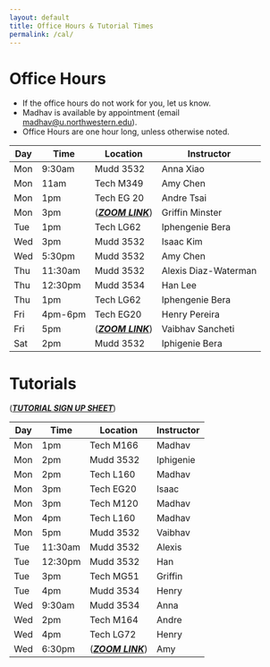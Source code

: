 ```yaml
---
layout: default
title: Office Hours & Tutorial Times
permalink: /cal/
---
```


# Office Hours

- If the office hours do not work for you, let us know.
- Madhav is available by appointment (email madhav@u.northwestern.edu).
- Office Hours are one hour long, unless otherwise noted.

|Day|Time| Location|Instructor| 
|---|----|---------|----------|
|Mon|9:30am|Mudd 3532|Anna Xiao|
|Mon|11am|Tech M349|Amy Chen|
|Mon|1pm|Tech EG 20|Andre Tsai|
|Mon|3pm|(_[**ZOOM LINK**](https://northwestern.zoom.us/j/93511677678)_)|Griffin Minster|
|Tue|1pm|Tech LG62|Iphengenie Bera|
|Wed|3pm|Mudd 3532|Isaac Kim|
|Wed|5:30pm|Mudd 3532|Amy Chen|
|Thu|11:30am|Mudd 3532|Alexis Diaz-Waterman|
|Thu|12:30pm|Mudd 3534|Han Lee|
|Thu|1pm|Tech LG62|Iphengenie Bera|
|Fri|4pm-6pm|Tech EG20|Henry Pereira|
|Fri|5pm|(_[**ZOOM LINK**](https://northwestern.zoom.us/j/95399738499)_)|Vaibhav Sancheti|
|Sat|2pm|Mudd 3532|Iphigenie Bera|

# Tutorials

([**_TUTORIAL SIGN UP SHEET_**](https://docs.google.com/spreadsheets/d/1e4Z4iGUMO6U131H0d5I2NbxN1acSsYo33csIX1PJLOQ/edit#gid=0))

|Day|Time|Location|Instructor|
|---|----|--------|----------|
|Mon|1pm|Tech M166|Madhav|
|Mon|2pm|Mudd 3532|Iphigenie|
|Mon|2pm|Tech L160|Madhav|
|Mon|3pm|Tech EG20|Isaac|
|Mon|3pm|Tech M120|Madhav|
|Mon|4pm|Tech L160|Madhav|
|Mon|5pm|Mudd 3532|Vaibhav|
|Tue|11:30am|Mudd 3532|Alexis|
|Tue|12:30pm|Mudd 3532|Han|
|Tue|3pm|Tech MG51|Griffin|
|Tue|4pm|Mudd 3534|Henry|
|Wed|9:30am|Mudd 3534|Anna|
|Wed|2pm|Tech M164|Andre|
|Wed|4pm|Tech LG72|Henry|
|Wed|6:30pm|(_[**ZOOM LINK**](https://northwestern.zoom.us/j/95156556095)_)| Amy     |
